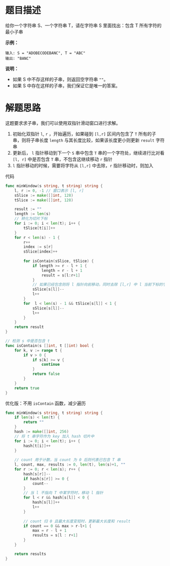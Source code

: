 # 题目描述

给你一个字符串 S、一个字符串 T，请在字符串 S 里面找出：包含 T 所有字符的最小子串

**示例：**

```
输入: S = "ADOBECODEBANC", T = "ABC"
输出: "BANC"
```

**说明：**

-   如果 S 中不存这样的子串，则返回空字符串 `""`。
-   如果 S 中存在这样的子串，我们保证它是唯一的答案。



# 解题思路

这题要求求子串，我们可以使用双指针滑动窗口进行求解。

1.  初始化双指针 `l`, `r` ，开始遍历，如果碰到 `[l,r]` 区间内包含了 `T` 所有的子串，则将子串长度 `length` 与其长度比较，如果该长度更小则更新 `result` 字符串
2.  更新后， `l` 指针移动到下一个 `S` 串中包含 `T` 串的一个字符处，继续进行比对看 `[l, r]` 中是否包含 `T` 串，不包含这继续移动 `r` 指针
3.  `l` 指针移动的时候，需要将字符从 `[l,r]` 中去除，`r` 指针移动时，则加入



代码

```go
func minWindow(s string, t string) string {
    l, r := 0, -1 // 窗口表示 [l, r]
    sSlice := make([]int, 128)
    tSlice := make([]int, 128)

    result := ""
    length := len(s)
    // 转化为切片下标
    for i := 0; i < len(t); i++ {
        tSlice[t[i]]++
    }
    for r < len(s) - 1 {
        r++
        index := s[r]
        sSlice[index]++
        
        for isContain(sSlice, tSlice) {
            if length >= r - l + 1 {
                length = r - l + 1
                result = s[l:r+1]
            }
            // 如果已经包含则将 l 指针向前移动，同时去除 [l,r] 中 l 当前下标的字符
            sSlice[s[l]]--
            l++
        } 
        for  l < len(s) - 1 && tSlice[s[l]] < 1 {
            sSlice[s[l]]--
            l++
        }
    }
    return result
}

// 检测 s 中是否包含 t
func isContain(s []int, t []int) bool {
    for k, v := range t {
        if v > 0 {
            if s[k] >= v {
                continue
            }
            return false
        }
    }
    return true
}
```



优化版：不用 `isContain` 函数，减少遍历

```go
func minWindow(s string, t string) string {
	if len(s) < len(t) {
		return ""
	}
	hash := make([]int, 256)
    // 将 t 串字符作为 key 加入 hash 切片中
	for i := 0; i < len(t); i++ {
		hash[t[i]]++
	}
    
    // count 用于计数，当 count 为 0 后则代表已包含 T 串
	l, count, max, results := 0, len(t), len(s)+1, ""
	for r := 0; r < len(s); r++ {
		hash[s[r]]--
		if hash[s[r]] >= 0 {
			count--
		}
        // 当 l 不指向 T 中某字符时，移动 l 指针
		for l < r && hash[s[l]] < 0 {
			hash[s[l]]++
			l++
		}
        
        // count 归 0 且最大长度变短时，更新最大长度和 result
		if count == 0 && max > r-l+1 {
			max = r - l + 1
			results = s[l : r+1]
		}
	}

	return results
}
```

